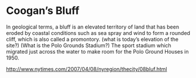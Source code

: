 # Coogan’s Bluff

In geological terms, a bluff is an elevated territory of land that has been eroded by coastal conditions such as sea spray and wind to form a rounded cliff, which is also called a promontory. (what is today’s elevation of the site?) (What is the Polo Grounds Stadium?) The sport stadium which migrated just across the water to make room for the Polo Ground Houses in 1950.

http://www.nytimes.com/2007/04/08/nyregion/thecity/08bluf.html
